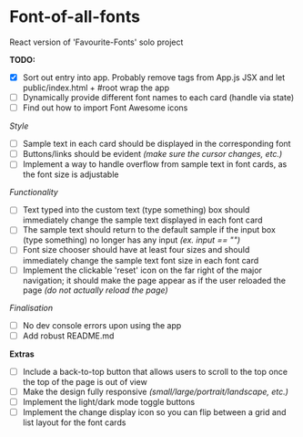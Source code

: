 # Font-of-all-fonts

React version of 'Favourite-Fonts' solo project

**TODO:**

- [x] Sort out entry into app. Probably remove <body> tags from App.js JSX and let public/index.html + #root wrap the app
- [ ] Dynamically provide different font names to each card (handle via state)
- [ ] Find out how to import Font Awesome icons

_Style_

- [ ] Sample text in each card should be displayed in the corresponding font
- [ ] Buttons/links should be evident _(make sure the cursor changes, etc.)_
- [ ] Implement a way to handle overflow from sample text in font cards, as the font size is adjustable

_Functionality_

- [ ] Text typed into the custom text (type something) box should immediately change the sample text displayed in each font card
- [ ] The sample text should return to the default sample if the input box (type something) no longer has any input _(ex. input == "")_
- [ ] Font size chooser should have at least four sizes and should immediately change the sample text font size in each font card
- [ ] Implement the clickable 'reset' icon on the far right of the major navigation; it should make the page appear as if the user reloaded the page _(do not actually reload the page)_

_Finalisation_

- [ ] No dev console errors upon using the app
- [ ] Add robust README.md

**Extras**

- [ ] Include a back-to-top button that allows users to scroll to the top once the top of the page is out of view
- [ ] Make the design fully responsive _(small/large/portrait/landscape, etc.)_
- [ ] Implement the light/dark mode toggle buttons
- [ ] Implement the change display icon so you can flip between a grid and list layout for the font cards

